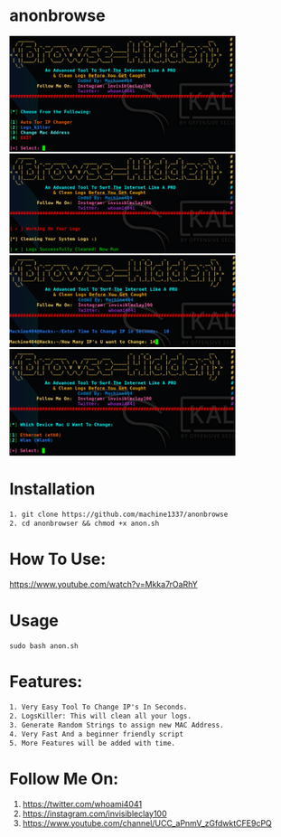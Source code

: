 # anonbrowse
<img src="images/anon1.png" width="400"> <img src="images/log.png" width="400">
<img src="images/iptor.png" width="400"> <img src="images/mac.png" width="400">

# Installation
    1. git clone https://github.com/machine1337/anonbrowse
    2. cd anonbrowser && chmod +x anon.sh
 
# How To Use:

 https://www.youtube.com/watch?v=Mkka7rOaRhY
 
# Usage

    sudo bash anon.sh
 
    
# Features:
    1. Very Easy Tool To Change IP's In Seconds.
    2. LogsKiller: This will clean all your logs.
    3. Generate Random Strings to assign new MAC Address.
    4. Very Fast And a beginner friendly script 
    5. More Features will be added with time.
    
#  Follow Me On:
    
  1. https://twitter.com/whoami4041 
  2. https://instagram.com/invisibleclay100 
  3. https://www.youtube.com/channel/UCC_aPnmV_zGfdwktCFE9cPQ 
